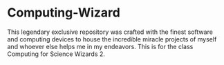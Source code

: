 # Computing-Wizard
This legendary exclusive repository was crafted with the finest software and computing devices to house the incredible miracle projects of myself and whoever else helps me in my endeavors. This is for the class Computing for Science Wizards 2.
